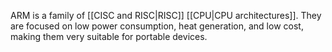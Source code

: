 ARM is a family of [[CISC and RISC|RISC]] [[CPU|CPU architectures]]. They are focused on low power consumption, heat generation, and low cost, making them very suitable for portable devices.